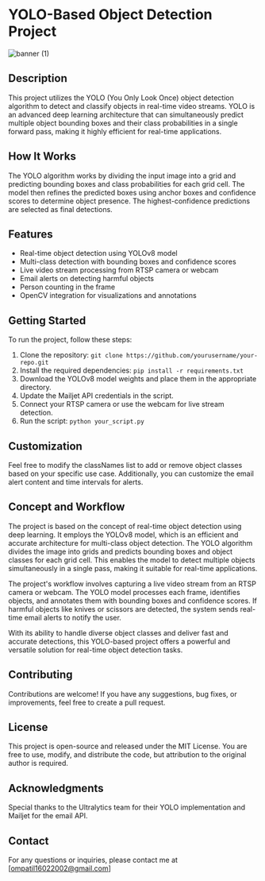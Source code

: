 # YOLO-Based Object Detection Project

![banner (1)](https://github.com/9OmP/Custom-Object-Real-time-Detection/assets/104563841/0bc452cc-939b-457d-b874-3133569c0ac7)



## Description
This project utilizes the YOLO (You Only Look Once) object detection algorithm to detect and classify objects in real-time video streams. YOLO is an advanced deep learning architecture that can simultaneously predict multiple object bounding boxes and their class probabilities in a single forward pass, making it highly efficient for real-time applications.

## How It Works
The YOLO algorithm works by dividing the input image into a grid and predicting bounding boxes and class probabilities for each grid cell. The model then refines the predicted boxes using anchor boxes and confidence scores to determine object presence. The highest-confidence predictions are selected as final detections.

## Features
- Real-time object detection using YOLOv8 model
- Multi-class detection with bounding boxes and confidence scores
- Live video stream processing from RTSP camera or webcam
- Email alerts on detecting harmful objects
- Person counting in the frame
- OpenCV integration for visualizations and annotations

## Getting Started
To run the project, follow these steps:

1. Clone the repository: `git clone https://github.com/yourusername/your-repo.git`
2. Install the required dependencies: `pip install -r requirements.txt`
3. Download the YOLOv8 model weights and place them in the appropriate directory.
4. Update the Mailjet API credentials in the script.
5. Connect your RTSP camera or use the webcam for live stream detection.
6. Run the script: `python your_script.py`

## Customization
Feel free to modify the classNames list to add or remove object classes based on your specific use case. Additionally, you can customize the email alert content and time intervals for alerts.

## Concept and Workflow
The project is based on the concept of real-time object detection using deep learning. It employs the YOLOv8 model, which is an efficient and accurate architecture for multi-class object detection. The YOLO algorithm divides the image into grids and predicts bounding boxes and object classes for each grid cell. This enables the model to detect multiple objects simultaneously in a single pass, making it suitable for real-time applications.

The project's workflow involves capturing a live video stream from an RTSP camera or webcam. The YOLO model processes each frame, identifies objects, and annotates them with bounding boxes and confidence scores. If harmful objects like knives or scissors are detected, the system sends real-time email alerts to notify the user.

With its ability to handle diverse object classes and deliver fast and accurate detections, this YOLO-based project offers a powerful and versatile solution for real-time object detection tasks.

## Contributing
Contributions are welcome! If you have any suggestions, bug fixes, or improvements, feel free to create a pull request.

## License
This project is open-source and released under the MIT License. You are free to use, modify, and distribute the code, but attribution to the original author is required.

## Acknowledgments
Special thanks to the Ultralytics team for their YOLO implementation and Mailjet for the email API.

## Contact
For any questions or inquiries, please contact me at [ompatil16022002@gmail.com]
